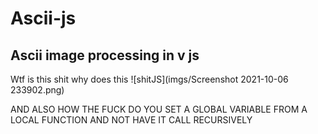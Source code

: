# Ascii-js

## Ascii image processing in v js 
 
Wtf is this shit why does this ![shitJS](imgs/Screenshot 2021-10-06 233902.png) 


AND ALSO HOW THE FUCK DO YOU SET A GLOBAL VARIABLE FROM A LOCAL FUNCTION AND NOT HAVE IT CALL RECURSIVELY 